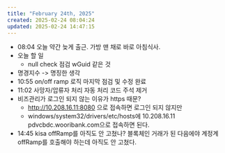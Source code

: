 ```yaml
---
title: "February 24th, 2025"
created: 2025-02-24 08:04:24
updated: 2025-02-24 14:47:15
---
```

  * 08:04 오늘 약간 늦게 출근. 가방 맨 채로 바로 아침식사.
  * 오늘 할 일
    * null check 점검 wGuid 같은 것
  * 명경지수 -> 명징한 생각
  * 10:55 on/off ramp 로직 마지막 점검 및 수정 완료
  * 11:02 사망자/압류자 처리 자동 처리 코드 주석 제거
  * 비즈관리가 로그인 되지 않는 이유가 https 때문?
    * http://10.208.16.11:8080 으로 접속하면 로그인 되지 않지만
    * windows/system32/drivers/etc/hosts에 10.208.16.11 pdvcbdc.wooribank.com으로 접속하면 된다.
  * 14:45 kisa offRamp를 아직도 안 고쳤나? 블록체인 거래가 된 다음에야 계정계offRamp를 호출해야 하는데 아직도 안 고쳤다.

